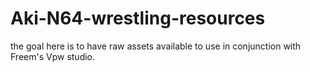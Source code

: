 # Aki-N64-wrestling-resources
the goal here is to have raw assets available to use in conjunction with Freem's Vpw studio.
